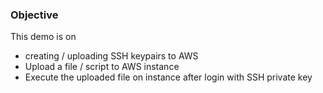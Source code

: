 ### Objective

This demo is on

- creating / uploading SSH keypairs to AWS
- Upload a file / script to AWS instance
- Execute the uploaded file on instance after login with SSH private key
